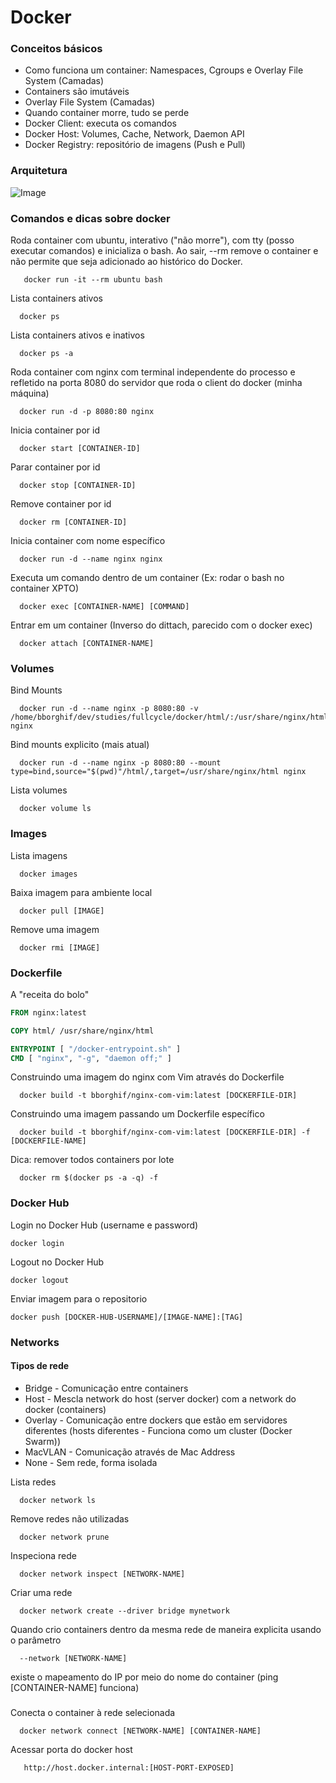
# Docker

### Conceitos básicos

- Como funciona um container: Namespaces, Cgroups e Overlay File System (Camadas)
- Containers são imutáveis
- Overlay File System (Camadas)
- Quando container morre, tudo se perde
- Docker Client: executa os comandos
- Docker Host: Volumes, Cache, Network, Daemon API
- Docker Registry: repositório de imagens (Push e Pull)

### Arquitetura
![Image](https://docs.docker.com/engine/images/architecture.svg)


### Comandos e dicas sobre docker

Roda container com ubuntu, interativo ("não morre"), com tty (posso executar comandos) e inicializa o bash. Ao sair, --rm remove o container e não permite que seja adicionado ao histórico do Docker.

```docker
   docker run -it --rm ubuntu bash
```

Lista containers ativos

```docker
  docker ps
```

Lista containers ativos e inativos

```docker
  docker ps -a
```

Roda container com nginx com terminal independente do processo e refletido na porta 8080 do servidor que roda o client do docker (minha máquina)

```docker
  docker run -d -p 8080:80 nginx
```

Inicia container por id

```docker
  docker start [CONTAINER-ID]
```

Parar container por id

```docker
  docker stop [CONTAINER-ID]
```

Remove container por id

```docker
  docker rm [CONTAINER-ID]
```

Inicia container com nome específico

```docker
  docker run -d --name nginx nginx
```

Executa um comando dentro de um container (Ex: rodar o bash no container XPTO)

```docker
  docker exec [CONTAINER-NAME] [COMMAND]
```

Entrar em um container (Inverso do dittach, parecido com o docker exec)
```docker
  docker attach [CONTAINER-NAME]
```

### Volumes

Bind Mounts

```docker
  docker run -d --name nginx -p 8080:80 -v /home/bborghif/dev/studies/fullcycle/docker/html/:/usr/share/nginx/html nginx
```

Bind mounts explicito (mais atual)

```docker
  docker run -d --name nginx -p 8080:80 --mount type=bind,source="$(pwd)"/html/,target=/usr/share/nginx/html nginx
```

Lista volumes

```docker
  docker volume ls
```

### Images

Lista imagens

```docker
  docker images
```

Baixa imagem para ambiente local

```docker
  docker pull [IMAGE]
```

Remove uma imagem

```docker
  docker rmi [IMAGE]
```

### Dockerfile

A "receita do bolo"

```dockerfile
FROM nginx:latest

COPY html/ /usr/share/nginx/html

ENTRYPOINT [ "/docker-entrypoint.sh" ]
CMD [ "nginx", "-g", "daemon off;" ]
```
Construindo uma imagem do nginx com Vim através do Dockerfile

```docker
  docker build -t bborghif/nginx-com-vim:latest [DOCKERFILE-DIR] 
```

Construindo uma imagem passando um Dockerfile específico

```docker
  docker build -t bborghif/nginx-com-vim:latest [DOCKERFILE-DIR] -f [DOCKERFILE-NAME]
```

Dica: remover todos containers por lote

```docker
  docker rm $(docker ps -a -q) -f
```

### Docker Hub

Login no Docker Hub (username e password)

```docker
docker login
```

Logout no Docker Hub

```docker
docker logout
```

Enviar imagem para o repositorio

```docker
docker push [DOCKER-HUB-USERNAME]/[IMAGE-NAME]:[TAG]
```

### Networks

#### Tipos de rede

- Bridge - Comunicação entre containers
- Host - Mescla network do host (server docker) com a network do docker (containers)
- Overlay - Comunicação entre dockers que estão em servidores diferentes (hosts diferentes - Funciona como um cluster (Docker Swarm))
- MacVLAN - Comunicação através de Mac Address
- None - Sem rede, forma isolada


Lista redes
```docker
  docker network ls
```

Remove redes não utilizadas
```docker
  docker network prune
```

Inspeciona rede
```docker
  docker network inspect [NETWORK-NAME]
```

Criar uma rede
```docker
  docker network create --driver bridge mynetwork
```

Quando crio containers dentro da mesma rede de maneira explicita usando o parâmetro
```docker
  --network [NETWORK-NAME]
```
existe o mapeamento do IP por meio do nome do container (ping [CONTAINER-NAME] funciona)

###

Conecta o container à rede selecionada
```docker
  docker network connect [NETWORK-NAME] [CONTAINER-NAME]
```

Acessar porta do docker host
```docker
   http://host.docker.internal:[HOST-PORT-EXPOSED]
```
